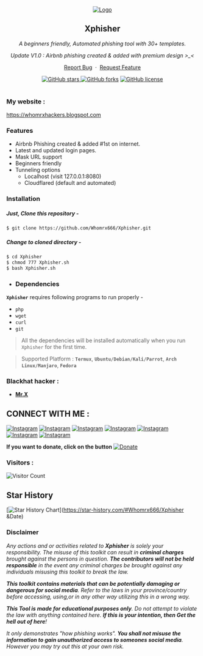 <div align="center">
  <a href="https://github.com/Whomrx666/Xphisher">
    <img src="./logo.png" alt="Logo" >
  </a>

<h2 align="center">Xphisher</h2>

  <p><i>A beginners friendly, Automated phishing tool with 30+ templates.</i></p>
  <p><i> Update V1.0 : Airbnb phishing created & added with premium design >_< </i></p>
  <p align="center">
    <a href="https://github.com/Whomrx666/Xphisher/issues/new?assignees=&labels=bug&title=Report Bug">Report Bug</a>
    &nbsp;·&nbsp;
    <a href="https://github.com/Whomrx666/Xphisher/issues/new?assignees=&labels=&template=feature_request.md&title=">Request Feature</a>
  </p>
  <a href="https://github.com/Whomrx666/Xphisher/stargazers"><img alt="GitHub stars" src="https://img.shields.io/github/stars/Whomrx666/Xphisher">
  <a href="https://github.com/Whomrx666/Xphisher/network"><img alt="GitHub forks" src="https://img.shields.io/github/forks/Whomrx666/Xphisher"></a>
  <a href="https://github.com/Whomrx666/Xphisher/blob/main/LICENSE"><img alt="GitHub license" src="https://img.shields.io/github/license/Whomrx666/Xphisher"></a>
  <br/>
</div>
<br />


### My website :
https://whomrxhackers.blogspot.com

### Features

- Airbnb Phishing created & added #1st on internet.
- Latest and updated login pages.
- Mask URL support 
- Beginners friendly
- Tunneling options
  - Localhost (visit 127.0.0.1:8080)
  - Cloudflared (default and automated)



### Installation

##### Just, Clone this repository -
```sh
$ git clone https://github.com/Whomrx666/Xphisher.git
```

##### Change to cloned directory -
```sh
$ cd Xphisher
$ chmod 777 Xphisher.sh
$ bash Xphisher.sh
```
- ### Dependencies

**`Xphisher`** requires following programs to run properly - 
- `php`
- `wget`
- `curl`
- `git`

> All the dependencies will be installed automatically when you run `Xphisher` for the first time.

> Supported Platform : **`Termux`**, **`Ubuntu/Debian/Kali/Parrot`**, **`Arch Linux/Manjaro`**, **`Fedora`**
### Blackhat hacker :

- [**Mr.X**](https://github.com/Whomrx666)

## CONNECT WITH ME :

[![Instagram](https://img.shields.io/badge/WEBSITE-VISIT-yellow?style=for-the-badge&logo=blogger)](https://whomrxhackers.blogspot.com/)
[![Instagram](https://img.shields.io/badge/TWITTER-FOLLOW-red?style=for-the-badge&logo=x)](https://twitter.com/whomrx666)
[![Instagram](https://img.shields.io/badge/YOUTUBE-SUBSCRIBE-red?style=for-the-badge&logo=youtube)](https://youtube.com/@whomrxhackers)
[![Instagram](https://img.shields.io/badge/FACEBOOK-LIKE-red?style=for-the-badge&logo=facebook)](https://facebook.com/https://www.facebook.com/whomrx.666)
[![Instagram](https://img.shields.io/badge/TELEGRAM-CONNECT-red?style=for-the-badge&logo=telegram)](https://t.me/Whomr_X)
[![Instagram](https://img.shields.io/badge/GMAIL-CONTACT-red?style=for-the-badge&logo=gmail)](mailto:whomrx666@gmail.com)
[![Instagram](https://img.shields.io/badge/TIKTOK-FOLLOW-red?style=for-the-badge&logo=tiktok)](https://www.tiktok.com/@whomr.x)

**If you want to donate, click on the button**
<a href="https://saweria.co/whomrx"><img title="Donate" src="https://img.shields.io/badge/Donate-Xphisher-yellow?style=for-the-badge&logo=github"></a>

### Visitors :
![Visitor Count](https://profile-counter.glitch.me/Whomrx666/count.svg)

## Star History

[![Star History Chart](https://api.star-history.com/svg?repos=Whomrx666/Xphisher&type=Date)](https://star-history.com/#Whomrx666/Xphisher &Date)

### Disclaimer

<i>Any actions and or activities related to <b>Xphisher</b> is solely your responsibility. The misuse of this toolkit can result in <b>criminal charges</b> brought against the persons in question. <b>The contributors will not be held responsible</b> in the event any criminal charges be brought against any individuals misusing this toolkit to break the law.

<b>This toolkit contains materials that can be potentially damaging or dangerous for social media</b>. Refer to the laws in your province/country before accessing, using,or in any other way utilizing this in a wrong way.

<b>This Tool is made for educational purposes only</b>. Do not attempt to violate the law with anything contained here. <b>If this is your intention, then Get the hell out of here</b>!

It only demonstrates "how phishing works". <b>You shall not misuse the information to gain unauthorized access to someones social media</b>. However you may try out this at your own risk.</i>

##


